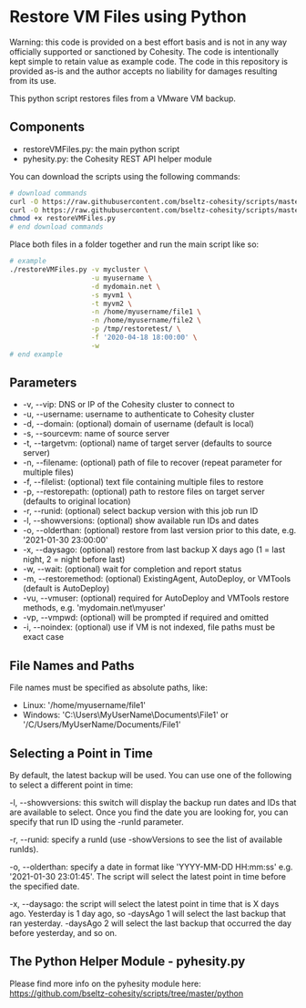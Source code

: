 # Restore VM Files using Python

Warning: this code is provided on a best effort basis and is not in any way officially supported or sanctioned by Cohesity. The code is intentionally kept simple to retain value as example code. The code in this repository is provided as-is and the author accepts no liability for damages resulting from its use.

This python script restores files from a VMware VM backup.

## Components

* restoreVMFiles.py: the main python script
* pyhesity.py: the Cohesity REST API helper module

You can download the scripts using the following commands:

```bash
# download commands
curl -O https://raw.githubusercontent.com/bseltz-cohesity/scripts/master/python/restoreVMFiles/restoreVMFiles.py
curl -O https://raw.githubusercontent.com/bseltz-cohesity/scripts/master/python/restoreVMFiles/pyhesity.py
chmod +x restoreVMFiles.py
# end download commands
```

Place both files in a folder together and run the main script like so:

```bash
# example
./restoreVMFiles.py -v mycluster \
                    -u myusername \
                    -d mydomain.net \
                    -s myvm1 \
                    -t myvm2 \
                    -n /home/myusername/file1 \
                    -n /home/myusername/file2 \
                    -p /tmp/restoretest/ \
                    -f '2020-04-18 18:00:00' \
                    -w
# end example
```

## Parameters

* -v, --vip: DNS or IP of the Cohesity cluster to connect to
* -u, --username: username to authenticate to Cohesity cluster
* -d, --domain: (optional) domain of username (default is local)
* -s, --sourcevm: name of source server
* -t, --targetvm: (optional) name of target server (defaults to source server)
* -n, --filename: (optional) path of file to recover (repeat parameter for multiple files)
* -f, --filelist: (optional) text file containing multiple files to restore
* -p, --restorepath: (optional) path to restore files on target server (defaults to original location)
* -r, --runid: (optional) select backup version with this job run ID
* -l, --showversions: (optional) show available run IDs and dates
* -o, --olderthan: (optional) restore from last version prior to this date, e.g. '2021-01-30 23:00:00'
* -x, --daysago: (optional) restore from last backup X days ago (1 = last night, 2 = night before last)
* -w, --wait: (optional) wait for completion and report status
* -m, --restoremethod: (optional) ExistingAgent, AutoDeploy, or VMTools (default is AutoDeploy)
* -vu, --vmuser: (optional) required for AutoDeploy and VMTools restore methods, e.g. 'mydomain.net\myuser'
* -vp, --vmpwd: (optional) will be prompted if required and omitted
* -i, --noindex: (optional) use if VM is not indexed, file paths must be exact case

## File Names and Paths

File names must be specified as absolute paths, like:

* Linux: '/home/myusername/file1'
* Windows: 'C:\Users\MyUserName\Documents\File1' or '/C/Users/MyUserName/Documents/File1'

## Selecting a Point in Time

By default, the latest backup will be used. You can use one of the following to select a different point in time:

-l, --showversions: this switch will display the backup run dates and IDs that are available to select. Once you find the date you are looking for, you can specify that run ID using the -runId parameter.

-r, --runid: specify a runId (use -showVersions to see the list of available runIds).

-o, --olderthan: specify a date in format like 'YYYY-MM-DD HH:mm:ss' e.g. '2021-01-30 23:01:45'. The script will select the latest point in time before the specified date.

-x, --daysago: the script will select the latest point in time that is X days ago. Yesterday is 1 day ago, so -daysAgo 1 will select the last backup that ran yesterday. -daysAgo 2 will select the last backup that occurred the day before yesterday, and so on.

## The Python Helper Module - pyhesity.py

Please find more info on the pyhesity module here: <https://github.com/bseltz-cohesity/scripts/tree/master/python>
